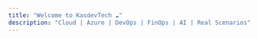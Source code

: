 ```yaml
---
title: "Welcome to KasdevTech ☁️"
description: "Cloud | Azure | DevOps | FinOps | AI | Real Scenarios"
---
```



